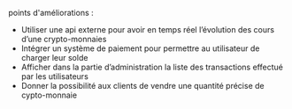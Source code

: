 
points d'améliorations : 
-	Utiliser une api externe pour avoir en temps réel l’évolution des cours d’une crypto-monnaies
-	Intégrer un système de paiement pour permettre au utilisateur de charger leur solde
-	Afficher dans la partie d’administration la liste des transactions effectué par les utilisateurs
-	Donner la possibilité aux clients de vendre une quantité précise de cypto-monnaie
 
